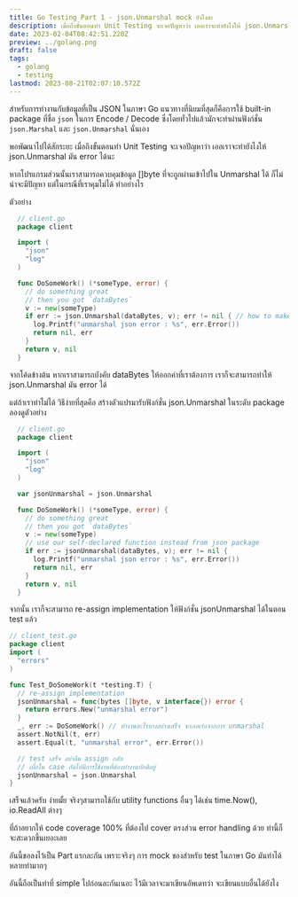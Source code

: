 ```yaml
---
title: Go Testing Part 1 - json.Unmarshal mock ยังไงอะ
description: เมื่อถึงขั้นตอนทำ Unit Testing จะเจอปัญหาว่า เออเราจะทำยังไงให้ json.Unmarshal มัน error ได้นะ
date: 2023-02-04T08:42:51.220Z
preview: ../golang.png
draft: false
tags:
  - golang
  - testing
lastmod: 2023-08-21T02:07:10.572Z
---
```


สำหรับการทำงานกับข้อมูลที่เป็น JSON ในภาษา Go แนวทางที่นิยมที่สุดก็คือการใช้ built-in package ที่ชื่อ `json` ในการ Encode / Decode ซึ่งโดยทั่วไปแล้วมักจะทำผ่านฟังก์ชั่น `json.Marshal` และ `json.Unmarshal` นั่นเอง

พอพัฒนาไปได้สักระยะ เมื่อถึงขั้นตอนทำ Unit Testing จะเจอปัญหาว่า เออเราจะทำยังไงให้ json.Unmarshal มัน error ได้นะ

หากโปรแกรมส่วนนั้นเราสามารถควบคุมข้อมูล []byte ที่จะถูกผ่านเข้าไปใน Unmarshal ได้ ก็ไม่น่าจะมีปัญหา แต่ในกรณีที่เราคุมไม่ได้ ทำอย่างไร

ตัวอย่าง

```go
  // client.go
  package client

  import (
    "json"
    "log"
  )

  func DoSomeWork() (*someType, error) {
    // do something great
    // then you got `dataBytes`
    v := new(someType)
    if err := json.Unmarshal(dataBytes, v); err != nil { // how to make this error?
      log.Printf("unmarshal json error : %s", err.Error())
      return nil, err
    }
    return v, nil
  }
```

จากโค้ดข้างต้น หากเราสามารถบังคับ dataBytes ให้ออกค่าที่เราต้องการ เราก็จะสามารถทำให้ json.Unmarshal มัน error ได้

แต่ถ้าเราทำไม่ได้ วิธีง่ายที่สุดคือ สร้างตัวแปรมารับฟังก์ชั่น json.Unmarshal ในระดับ package ลองดูตัวอย่าง

```go
  // client.go
  package client

  import (
    "json"
    "log"
  )

  var jsonUnmarshal = json.Unmarshal

  func DoSomeWork() (*someType, error) {
    // do something great
    // then you got `dataBytes`
    v := new(someType)
    // use our self-declared function instead from json package
    if err := jsonUnmarshal(dataBytes, v); err != nil {
      log.Printf("unmarshal json error : %s", err.Error())
      return nil, err
    }
    return v, nil
  }
```

จากนั้น เราก็จะสามารถ re-assign implementation ให้ฟังก์ชั่น jsonUnmarshal ได้ในตอน test แล้ว

```go
// client_test.go
package client
import (
  "errors"
)

func Test_DoSomeWork(t *testing.T) {
  // re-assign implementation
  jsonUnmarshal = func(bytes []byte, v interface{}) error {
    return errors.New("unmarshal error")
  }
  _, err := DoSomeWork() // ทำงานอะไรบางอย่างเสร็จ จะเออเร่อจากการ unmarshal
  assert.NotNil(t, err)
  assert.Equal(t, "unmarshal error", err.Error())

  // test เสร็จ อย่าลืม assign กลับ
  // เผื่อใน case ถัดไปมีการใช้งานที่ต้องทำงานปกติอยู่
  jsonUnmarshal = json.Unmarshal
}
```

เสร็จแล้วครับ ง่ายมั้ย จริงๆสามารถใช้กับ utility functions อื่นๆ ได้เช่น time.Now(), io.ReadAll ต่างๆ

ที่ถ้าอยากให้ code coverage 100% ที่ต้องไป cover ตรงส่วน error handling ด้วย ท่านี้ก็จะสะดวกขึ้นเยอะเลย

อันนี้ขอลงไว้เป็น Part แรกละกัน เพราะจริงๆ การ mock ของสำหรับ test ในภาษา Go มันทำได้หลายท่ามากๆ

อันนี้ถือเป็นท่าที่ simple ไปก่อนละกันเนอะ ไว้มีเวลาจะมาเขียนอัพเดทว่า จะเขียนแบบอื่นได้ยังไง
